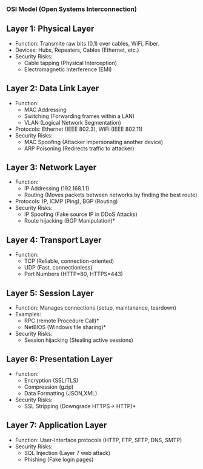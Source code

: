 ### OSI Model (Open Systems Interconnection)
## Layer 1: Physical Layer
- Function: Transmite raw bits (0,1) over cables, WiFi, Fiber.
- Devices: Hubs, Repeaters, Cables (Ethernet, etc.)
- Security Risks: 
    - Cable tapping (Physical Interception)
    - Electromagnetic Interference (EMI)

## Layer 2: Data Link Layer
- Function: 
    - MAC Addressing
    - Switching (Forwarding frames within a LAN) 
    - VLAN (Logical Network Segmentation)
- Protocols: Ethernet (IEEE 802.3), WiFi (IEEE 802.11)
- Security Risks:
    - MAC Spoofing (Attacker impersonating another device)
    - ARP Poisoning (Redirects traffic to attacker)

## Layer 3: Network Layer
- Function:
    - IP Addressing (192.168.1.1)
    - Routing (Moves packets between networks by finding the best route)
- Protocols: IP, ICMP (Ping), BGP (Routing)
- Security Risks:
    - IP Spoofing (Fake source IP in DDoS Attacks)
    - Route hijacking (BGP Manipulation)*

## Layer 4: Transport Layer
- Function:
    - TCP (Reliable, connection-oriented)
    - UDP (Fast, connectionless)
    - Port Numbers (HTTP=80, HTTPS=443)

## Layer 5: Session Layer
- Function: Manages connections (setup, maintanance, teardown)
- Examples:
    - RPC (remote Procedure Call)*
    - NetBIOS (Windows file sharing)*
- Security Risks:
    - Session hijacking (Stealing active sessions)

## Layer 6: Presentation Layer
- Function:
    - Encryption (SSL/TLS)
    - Compression (gzip)
    - Data Formatting (JSON,XML)
- Security Risks:
    - SSL Stripping (Downgrade HTTPS-> HTTP)*

## Layer 7: Application Layer
- Function: User-Interface protocols (HTTP, FTP, SFTP, DNS, SMTP)
- Security Risks:
    - SQL Injection (Layer 7 web attack)
    - Phishing (Fake login pages)
